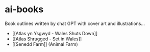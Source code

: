 # ai-books
Book outlines written by chat GPT with cover art and illustrations...

- [[Atlas yn Ysgwyd - Wales Shuts Down]]
- [[Atlas Shrugged - Set in Wales]]
- [[Senedd Farm]] (Animal Farm)
